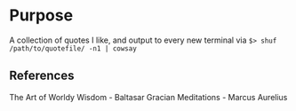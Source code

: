 # Purpose
A collection of quotes I like, and output to every new terminal via
`$> shuf /path/to/quotefile/ -n1 | cowsay`


## References
The Art of Worldy Wisdom - Baltasar Gracian
Meditations - Marcus Aurelius
